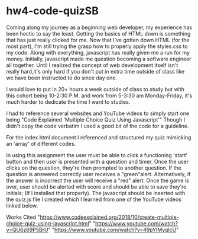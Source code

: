 # hw4-code-quizSB

Coming along my journey as a beginning web developer, my experience has been hectic to say the least. Getting the basics of HTML down is something that has just really clicked for me. Now that I've gotten down HTML (for the most part), I'm still trying the grasp how to properly apply the styles.css to my code. Along with everything, javascript has really given me a run for my money. Initially, javascript made me question becoming a software engineer all together. Until I realized the concept of web development itself isn't really hard,it's only hard if you don't put in extra time outside of class like we have been instructed to do since day one.

I would love to put in 20+ hours a week outside of class to study but with this cohort being 10-2:30 P.M. and work from 5-3:30 am Monday-Friday, it's much harder to dedicate the time I want to studies.

I had to reference several websites and YouTube videos to simply start
one being "Code Explained 'Multiple Choice Quiz Using Javascript'"
Though I didn't copy the code verbatim I used a good bit of the code for a guideline.

For the index.html document I referenced and structured my quiz mimicking an 'array' of different codes.

In using this assignment the user must be able to click a functioning 'start' button and then user is presented with a question and timer. Once the user clicks on the question, they're then prompted to another question. If the question is answered correctly user receives a "green"alert. Alternatively, if the answer is incorrect the user will receive a "red" alert. Once the game is over, user should be alerted with score and should be able to save they're initials; (If I installed that properly). The javascript should be inserted with the quiz.js file I created which I learned from one of the YouTube videos linked below.

Works Cited
"https://www.codeexplained.org/2018/10/create-multiple-choice-quiz-using-javascript.html"
"https://www.youtube.com/watch?v=QU6z69P5BrU"
"https://www.youtube.com/watch?v=49pYIMygIcU"
